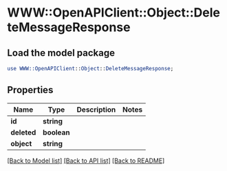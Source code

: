 # WWW::OpenAPIClient::Object::DeleteMessageResponse

## Load the model package
```perl
use WWW::OpenAPIClient::Object::DeleteMessageResponse;
```

## Properties
Name | Type | Description | Notes
------------ | ------------- | ------------- | -------------
**id** | **string** |  | 
**deleted** | **boolean** |  | 
**object** | **string** |  | 

[[Back to Model list]](../README.md#documentation-for-models) [[Back to API list]](../README.md#documentation-for-api-endpoints) [[Back to README]](../README.md)


